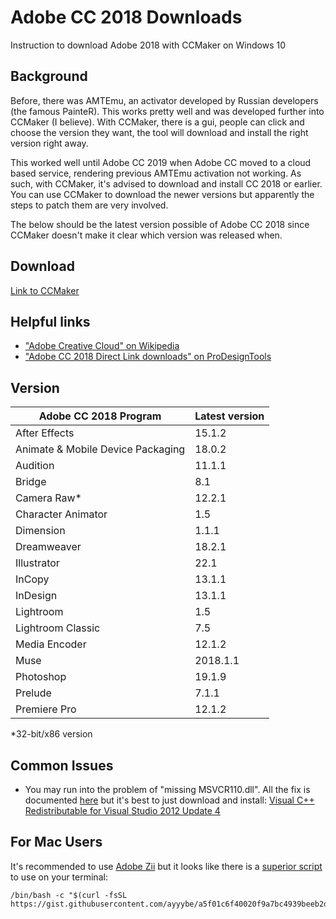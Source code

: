 # Adobe CC 2018 Downloads
Instruction to download Adobe 2018 with CCMaker on Windows 10

## Background
Before, there was AMTEmu, an activator developed by Russian developers (the famous PainteR). This works pretty well and was developed further into CCMaker (I believe). With CCMaker, there is a gui, people can click and choose the version they want, the tool will download and install the right version right away.

This worked well until Adobe CC 2019 when Adobe CC moved to a cloud based service, rendering previous AMTEmu activation not working. As such, with CCMaker, it's advised to download and install CC 2018 or earlier. You can use CCMaker to download the newer versions but apparently the steps to patch them are very involved.

The below should be the latest version possible of Adobe CC 2018 since CCMaker doesn't make it clear which version was released when.

## Download
[Link to CCMaker](https://official-ccmaker.com/)

## Helpful links
* ["Adobe Creative Cloud" on Wikipedia](https://en.wikipedia.org/wiki/Adobe_Creative_Cloud)
* ["Adobe CC 2018 Direct Link downloads" on ProDesignTools](https://prodesigntools.com/adobe-cc-2018-direct-download-links.html)

## Version

| Adobe CC 2018 Program | Latest version |
|--- | ---|
| After Effects | 15.1.2 |
| Animate & Mobile Device Packaging | 18.0.2 |
| Audition | 11.1.1 |
| Bridge | 8.1 |
| Camera Raw* | 12.2.1 |
| Character Animator | 1.5 |
| Dimension | 1.1.1 |
| Dreamweaver | 18.2.1 |
| Illustrator | 22.1 |
| InCopy | 13.1.1 |
| InDesign | 13.1.1 |
| Lightroom | 1.5 |
| Lightroom Classic | 7.5 |
| Media Encoder | 12.1.2 |
| Muse | 2018.1.1 |
| Photoshop | 19.1.9 |
| Prelude | 7.1.1 |
| Premiere Pro | 12.1.2 |

\*32-bit/x86 version

## Common Issues

- You may run into the problem of "missing MSVCR110.dll". All the fix is documented [here](https://windowsreport.com/fix-msvcr110-dll/) but it's best to just download and install: [Visual C++ Redistributable for Visual Studio 2012 Update 4](https://www.microsoft.com/en-sa/download/details.aspx?id=30679)

## For Mac Users
It's recommended to use [Adobe Zii](https://ziipatcher.com/) but it looks like there is a [superior script](https://www.reddit.com/r/AdobeZii/comments/fmv3sm/download_cc_2020_old_versions_directly_from_adobe/) to use on your terminal:

````terminal
/bin/bash -c "$(curl -fsSL https://gist.githubusercontent.com/ayyybe/a5f01c6f40020f9a7bc4939beeb2df1d/raw/install.sh)"
````

